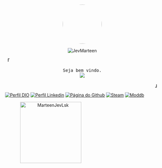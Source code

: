<div align="center">
  <img src="https://i.pinimg.com/736x/be/82/9b/be829bcfc8fef59967c83a7e2201034c.jpg" width="128" heigth="128" style="border-radius: 60%;"><br>
 </div>
 <p align="center"> <img src="https://komarev.com/ghpvc/?username=MarteenJevLsk&label=Profile%20views&color=blueviolet&style=flat" alt="JevMarteen" /> </p>


<p align="left"><strong><samp>「</samp></strong></p>
  <p align="center">
    <samp>
    Seja bem vindo.
      <br>
        <image src="https://readme-typing-svg.herokuapp.com?font=Space+Mono&weight=900&size=12&duration=3000&pause=1000&color=97a4e2&center=true&width=410&height=45&lines=A+gente+percebe+que+a+%C3%BAnica+coisa+que+se+perde%2C+%C3%A9+tempo+mesmo.;Seu+valor+n%C3%A3o+depende+da+opni%C3%A3o+de+ningu%C3%A9m.;Um+peda%C3%A7o+de+mim+se+vai%2C+e+com+ele%2C+meus+erros.">
    </samp>
  </p>
<p align="right"><strong><samp>」</samp></strong></p>

[![Perfil DIO](https://img.shields.io/badge/JetForkel-432959?style=for-the-badge)](https://jetforkel.com)
[![Perfil Linkedin](https://img.shields.io/badge/Perfil%20Linkedin-432959?style=for-the-badge)](https://www.linkedin.com/in/m%C3%A1rcio-reno-1a2424369/)
[![Página do Github](https://img.shields.io/badge/Página%20do%20Github-432959?style=for-the-badge)](https://marteenjevlsk.github.io/)
[![Steam](https://img.shields.io/badge/Steam-0d1117?style=for-the-badge&logo=steam&logoColor=white)](https://steamcommunity.com/id/_jeweljev/)
[![Moddb](https://img.shields.io/badge/moddb-a8131f?style=for-the-badge)](https://www.moddb.com/members/jevlsk)

<div style="text-align: center;">
  <div style="display: inline-block; height: 100%;">
    <picture>
      <source media="(prefers-color-scheme: dark)" srcset="https://github-readme-stats.vercel.app/api/top-langs?username=MarteenJevLsk&show_icons=true&theme=radical&locale=pt-br&layout=compact" />
      <source media="(prefers-color-scheme: light)" srcset="https://github-readme-stats.vercel.app/api/top-langs?username=MarteenJevLsk&show_icons=true&locale=pt-br&layout=compact" />
      <img align="left" src="https://github-readme-stats.vercel.app/api/top-langs?username=MarteenJevLsk&show_icons=true&theme=radical&locale=pt-br&layout=compact" alt="MarteenJevLsk" style="height: 200px;" />
    </picture>
  </div>

  <div style="display: inline-block; height: 100%;">
    <picture>
      <source media="(prefers-color-scheme: dark)" srcset="https://github-readme-stats.vercel.app/api?username=MarteenJevLsk&show_icons=true&theme=radical&locale=pt-br" />
      <source media="(prefers-color-scheme: light)" srcset="https://github-readme-stats.vercel.app/api?username=MarteenJevLsk&show_icons=true&locale=pt-br" />
      <img align="center" src="https://github-readme-stats.vercel.app/api?username=MartenJevLsk&show_icons=true&theme=radical&locale=pt-br" alt="MarteenJevLsk" style="height: 200px;" />
    </picture>
  </div>
</div>

<h2 align="center">Linguagens:</h2>
<div style="display: flex; align-items: flex-start; align: center">
<table align="center">
  <tr>
    <td align="center" width="96">
        <img src="https://techstack-generator.vercel.app/mysql-icon.svg" alt="icon" width="65" height="65" alt="MySQL" />
      <br>MySQL
    </td>
    <td align="center" width="96">
        <img src="https://techstack-generator.vercel.app/react-icon.svg" alt="icon" width="65" height="65" alt="React"/>
      <br>React
    </td>
    <td align="center" width="96">
        <img src="https://techstack-generator.vercel.app/js-icon.svg" alt="icon" width="65" height="65" alt="Javascript JS"/>
      <br>JavaScript
    </td>
    <td align="center" width="96">
        <img src="https://techstack-generator.vercel.app/sass-icon.svg" alt="icon" width="65" height="65" alt="SaSS"/>
      <br>SaSS
    </td>
    <td align="center" width="96">
        <img src="https://techstack-generator.vercel.app/docker-icon.svg" alt="icon" width="65" height="65" alt="Docker"/>
      <br>Docker
    </td>
    <td align="center" width="96"> 
        <img src="https://techstack-generator.vercel.app/github-icon.svg" width="65" height="65" alt="Github" />
      <br>Github
    </td>
    <td align="center" width="96">
        <img src="https://techstack-generator.vercel.app/nginx-icon.svg" width="65" height="65" alt="Nginx" />
      <br>Nginx
    </td>
    <td align="center" width="100">
        <img src="https://i.imgur.com/1GzLpqX.gif" width="65" height="65" alt="PHP" />
      <br>PHP
    </td>
    <td align="center" width="100">
        <img src="https://static-00.iconduck.com/assets.00/laravel-icon-497x512-uwybstke.png" width="100" height="65" alt="Laravel" />
      <br>Laravel
    </td>
 </tr>
</table>
</div>

<img src="https://github-readme-stats.vercel.app/api/pin/?username=MarteenJevLsk&repo=github-page-portfolio
&theme=dark&title_color=C2FFC7&icon_color=CB9DF0&text_color=ffffff&bg_color=000000" />

<p align="center">
<h2 align="center">Discord</h2>

<a align="center" href="https://discord.com/users/340608909230211074">
<img align="center" src="https://lanyard.cnrad.dev/api/340608909230211074?bg=2B2B2B&borderRadius=&idleMessage=The%20road%20to%20Dorgenville%20is%20arduous.&ignoreAppId=340608909230211074&theme=dark" alt="Discord" />
</a>
</p>

<p align="center">
     <img src="https://capsule-render.vercel.app/api?type=waving&color=gradient&height=100&section=footer"/>
</p>
